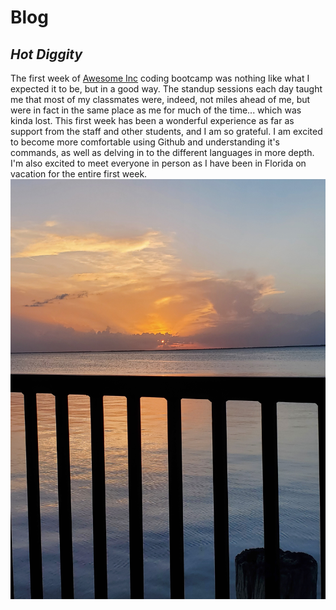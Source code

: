 # Blog
## *Hot Diggity*
The first week of [Awesome Inc](https://www.awesomeinc.org/) coding bootcamp was nothing like what I expected it to be, but in a good way. The standup sessions each day taught me that most of my classmates were, indeed, not miles ahead of me, but were in fact in the same place as me for much of the time... which was kinda lost. This first week has been a wonderful experience as far as support from the staff and other students, and I am so grateful.
I am excited to become more comfortable using Github and understanding it's commands, as well as delving in to the different languages in more depth. I'm also excited to meet everyone in person as I have been in Florida on vacation for the entire first week. ![FloridaSunset](watersunset.jpeg)
